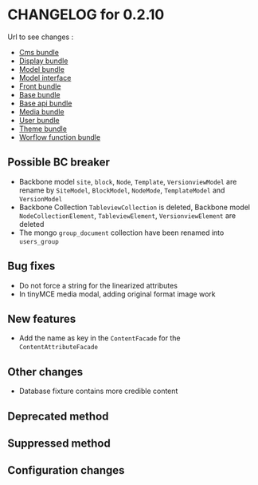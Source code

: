 # CHANGELOG for 0.2.10

Url to see changes : 

 - [Cms bundle](https://github.com/open-orchestra/open-orchestra-cms-bundle/compare/v0.2.9...v0.2.10)
 - [Display bundle](https://github.com/open-orchestra/open-orchestra-display-bundle/compare/v0.2.9...v0.2.10)
 - [Model bundle](https://github.com/open-orchestra/open-orchestra-model-bundle/compare/v0.2.9...v0.2.10)
 - [Model interface](https://github.com/open-orchestra/open-orchestra-model-interface/compare/v0.2.9...v0.2.10)
 - [Front bundle](https://github.com/open-orchestra/open-orchestra-front-bundle/compare/v0.2.9...v0.2.10)
 - [Base bundle](https://github.com/open-orchestra/open-orchestra-base-bundle/compare/v0.2.9...v0.2.10)
 - [Base api bundle](https://github.com/open-orchestra/open-orchestra-base-api-bundle/compare/v0.2.9...v0.2.10)
 - [Media bundle](https://github.com/open-orchestra/open-orchestra-media-bundle/compare/v0.2.9...v0.2.10)
 - [User bundle](https://github.com/open-orchestra/open-orchestra-user-bundle/compare/v0.2.9...v0.2.10)
 - [Theme bundle](https://github.com/open-orchestra/open-orchestra-theme-bundle/compare/v0.2.9...v0.2.10)
 - [Worflow function bundle](https://github.com/open-orchestra/open-orchestra-worflow-function-bundle/compare/v0.2.9...v0.2.10)

## Possible BC breaker

 - Backbone model `site`, `block`, `Node`, `Template`, `VersionviewModel` are rename by
 `SiteModel`, `BlockModel`, `NodeMode`, `TemplateModel` and `VersionModel`
 - Backbone Collection `TableviewCollection` is deleted,
 Backbone model `NodeCollectionElement`, `TableviewElement`, `VersionviewElement` are deleted
 - The mongo `group_document` collection have been renamed into `users_group`

## Bug fixes

 - Do not force a string for the linearized attributes
 - In tinyMCE media modal, adding original format image work  

## New features

 - Add the name as key in the `ContentFacade` for the `ContentAttributeFacade` 

## Other changes

- Database fixture contains more credible content

## Deprecated method

## Suppressed method

## Configuration changes
